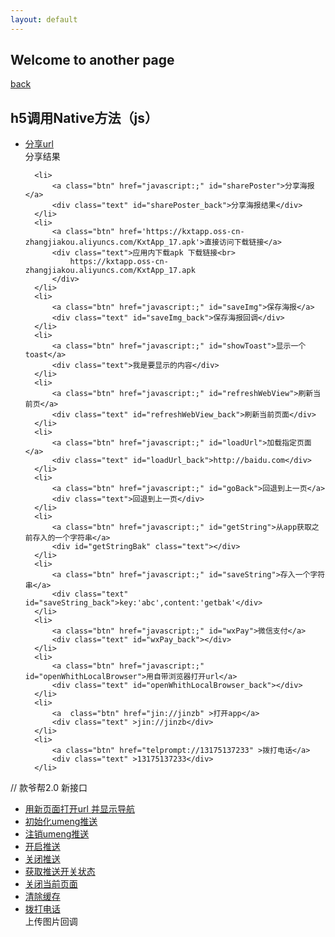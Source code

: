 ```yaml
---
layout: default
---
```


## Welcome to another page

[back](./)

  <div class="ms-list">
  <h2>h5调用Native方法（js）</h2>
  <ul>
      <li>
          <a class="btn" href="javascript:;" id="share">分享url</a>
          <div class="text" id="share_back">分享结果</div>
      </li>

      <li>
          <a class="btn" href="javascript:;" id="sharePoster">分享海报</a>
          <div class="text" id="sharePoster_back">分享海报结果</div>
      </li>
      <li>
          <a class="btn" href='https://kxtapp.oss-cn-zhangjiakou.aliyuncs.com/KxtApp_17.apk'>直接访问下载链接</a>
          <div class="text">应用内下载apk 下载链接<br>
              https://kxtapp.oss-cn-zhangjiakou.aliyuncs.com/KxtApp_17.apk
          </div>
      </li>
      <li>
          <a class="btn" href="javascript:;" id="saveImg">保存海报</a>
          <div class="text" id="saveImg_back">保存海报回调</div>
      </li>
      <li>
          <a class="btn" href="javascript:;" id="showToast">显示一个toast</a>
          <div class="text">我是要显示的内容</div>
      </li>
      <li>
          <a class="btn" href="javascript:;" id="refreshWebView">刷新当前页</a>
          <div class="text" id="refreshWebView_back">刷新当前页面</div>
      </li>
      <li>
          <a class="btn" href="javascript:;" id="loadUrl">加载指定页面</a>
          <div class="text" id="loadUrl_back">http://baidu.com</div>
      </li>
      <li>
          <a class="btn" href="javascript:;" id="goBack">回退到上一页</a>
          <div class="text">回退到上一页</div>
      </li>
      <li>
          <a class="btn" href="javascript:;" id="getString">从app获取之前存入的一个字符串</a>
          <div id="getStringBak" class="text"></div>
      </li>
      <li>
          <a class="btn" href="javascript:;" id="saveString">存入一个字符串</a>
          <div class="text" id="saveString_back">key:'abc',content:'getbak'</div>
      </li>
      <li>
          <a class="btn" href="javascript:;" id="wxPay">微信支付</a>
          <div class="text" id="wxPay_back"></div>
      </li>
      <li>
          <a class="btn" href="javascript:;" id="openWhithLocalBrowser">用自带浏览器打开url</a>
          <div class="text" id="openWhithLocalBrowser_back"></div>
      </li>
      <li>
          <a  class="btn" href="jin://jinzb" >打开app</a>
          <div class="text" >jin://jinzb</div>
      </li>
      <li>
          <a class="btn" href="telprompt://13175137233" >拨打电话</a>
          <div class="text" >13175137233</div>
      </li>

  </ul>
</div>
<div class="route-list">
// 款爷帮2.0 新接口
<ul>
  <li>
      <a class="btn" href="javascript:;" id="openWhithNewPage">用新页面打开url 并显示导航</a>
      <div class="text" id="openWhithNewPage_back"></div>
  </li>
  <li>
    <a class="btn" href="javascript:;" id="initUMPush">初始化umeng推送</a>
    <div class="text" id="initUMPush_back"></div>
  </li>
  <li>
    <a class="btn" href="javascript:;" id="uninitUMPush">注销umeng推送</a>
    <div class="text" id="uninitUMPush_back"></div>
  </li>
  <li>
      <a class="btn" href="javascript:;" id="openNotifySetting">开启推送</a>
      <div class="text" id="openNotifySetting_back"></div>
  </li>
  <li>
      <a class="btn" href="javascript:;" id="closeNotifySetting">关闭推送</a>
      <div class="text" id="closeNotifySetting_back"></div>
  </li>
  <li>
      <a class="btn" href="javascript:;" id="getNotifyStatus">获取推送开关状态</a>
      <div class="text" id="getNotifyStatus_back"></div>
  </li>
  <li>
      <a class="btn" href="javascript:;" id="finishCurrentPage">关闭当前页面</a>
      <div class="text" id="finishCurrentPage_back"></div>
  </li>
  <li>
      <a class="btn" href="javascript:;" id="clearCache">清除缓存</a>
      <div class="text" id="clearCache_back"></div>
  </li>
  <li>
      <a class="btn" href="javascript:;" id="updateImg">拨打电话</a>
      <div class="text" id="updateImg_back"> 上传图片回调 </div>
  </li>
</ul>
</div>

<div id='log'></div>

<script>
      var bridge = window.__SHANGHAIWEICHUANG_KUANYEBANG__web2app__;
      function global(name, val) {
          var iName = '__SHANGHAIWEICHUANG_KUANYEBANG__' + name + '__';
          return arguments.length > 1 ? (window[iName] = val) : window[iName];
      }
    function log(message, data) {
    var log = document.getElementById('log')
    var el = document.createElement('div')
    el.className = 'logLine'
    el.innerHTML = uniqueId++ + '. ' + message + ':<br/>' + JSON.stringify(data)
    if (log.children.length) { log.insertBefore(el, log.children[0]) }
    else { log.appendChild(el) }
  }
// web调用app
function web2app(name, aData, fn, aCallback) {
  var data = aData || {};
  var callback = typeof aCallback === 'function' ? aCallback : function() {};
  var iosInterfaces, interfaces;
  if (window.webkit && window.webkit.messageHandlers && window.webkit.messageHandlers.web2app && typeof window.webkit.messageHandlers.web2app.postMessage === 'function') {
    iosInterfaces = window.webkit.messageHandlers.web2app.postMessage;
  } else {
    interfaces = global('web2app');
  }
  if (iosInterfaces || (interfaces && typeof interfaces[name] === 'function')) {
    if (data && data.callback) {
      var callbackName = 'web2app_callbacks__callback'.toLocaleLowerCase();
      global(callbackName, function(data) {
        callback(data);
        delete global(callbackName);
      });
      data.callback = callbackName;
    }
    if (iosInterfaces) {
      var iData = {
        method: name,
        params: data
      };
      console.log('调起', {
        iosInterfaces: window.webkit.messageHandlers.web2app.postMessage,
        methodName: name,
        iData: iData
      });
      try {
        window.webkit.messageHandlers.web2app.postMessage(JSON.stringify(iData));
      } catch (err) {
        console.error(err);
        typeof fn === 'function' ? callback(fn(data)) : callback();
      }
    } else {
      console.log('调起', {
        interfaces: interfaces,
        methodName: name,
        'interfaces[methodName]': interfaces[name],
        data: data
      });
      try {
        interfaces[name](JSON.stringify(data));
      } catch (err) {
        console.error(err);
        typeof fn === 'function' ? callback(fn(data)) : callback();
      }
    }
    if (!data || !data.callback) {
      callback();
    }
  } else {
    typeof fn === 'function' ? callback(fn(data)) : callback();
  }
}

 // app回调web
   global('app2web', function(name, data) {
      var fn = global(name);
      console.log('回调', {
              name: name,
              fn: fn,
              data: data,
              parseDataRet: JSON.parse(data)
         });
  typeof fn === 'function' && fn(JSON.parse(data));
    });


      /****web调用app***/
  //分享url
    document.querySelector('#share').onclick = function() {
      web2app('share',{title:'金主邦分享',desc:'http://baidu.com',link:'http://baidu.com',imgUrl:'https://timgsa.baidu.com/timg?image&quality=80&size=b9999_10000&sec=1536565376247&di=2e3be825e12331d268301f962a052194&imgtype=0&src=http%3A%2F%2Fimg.zcool.cn%2Fcommunity%2F01f09e577b85450000012e7e182cf0.jpg%401280w_1l_2o_100sh.jpg',way:'1',callback:'e'},
      function(){},function(result){
          var log = document.getElementById('share_back')
        log.innerHTML = 'result :<br/>' + JSON.stringify(result)
      });
      }
      //分享海报
    document.querySelector('#sharePoster').onclick = function() {
      web2app('sharePoster',{title:'http://baidu.com',desc:'http://baidu.com',link:'http://baidu.com',way:'wxTimeline',imgUrl:'https://timgsa.baidu.com/timg?image&quality=80&size=b9999_10000&sec=1536565376247&di=2e3be825e12331d268301f962a052194&imgtype=0&src=http%3A%2F%2Fimg.zcool.cn%2Fcommunity%2F01f09e577b85450000012e7e182cf0.jpg%401280w_1l_2o_100sh.jpg',callback:'e'},
          function(){},function(result){
          var log = document.getElementById('sharePoster_back')
        log.innerHTML = 'result :<br/>' + JSON.stringify(result)
      });
      }
      //保存海报
    document.querySelector('#saveImg').onclick = function() {
      web2app('saveImg',{callback:'w',imgUrl:'https://timgsa.baidu.com/timg?image&quality=80&size=b9999_10000&sec=1536565376247&di=2e3be825e12331d268301f962a052194&imgtype=0&src=http%3A%2F%2Fimg.zcool.cn%2Fcommunity%2F01f09e577b85450000012e7e182cf0.jpg%401280w_1l_2o_100sh.jpg'},
      function(){},function(result){
          var log = document.getElementById('saveImg_back')
        log.innerHTML = 'result :<br/>' + JSON.stringify(result)
      });
      }
       //显示一个toast
    document.querySelector('#showToast').onclick = function() {
      web2app('showToast',{content:'我是要显示的内容'},function(){},function(){});
      }
        //刷新当前页面
    document.querySelector('#refreshWebView').onclick = function() {
       web2app('refreshWebView',{},function(){},function(){});
      }
        //加载指定页面
    document.querySelector('#loadUrl').onclick = function() {
      web2app('openWebPage',{link:'https://baidu.com'},function(){},function(){});
      }
        //回退到上一页
    document.querySelector('#goBack').onclick = function() {
      web2app('goBack',{},function(result){},function(result){})
      }
       //取值
    document.querySelector('#getString').onclick = function() {
          web2app('getString',{key:'abc',callback:'a'},function(result){
          },function(result){
              var log = document.getElementById('getStringBak')
              log.innerHTML = 'result :<br/>' + JSON.stringify(result)
          });
      }
       //放值
    document.querySelector('#saveString').onclick = function() {
          web2app('saveString',{key:'abc',content:'getbak',callback:'b'},function(result){},function(result){
              var log = document.getElementById('saveString_back')
              log.innerHTML = 'result :<br/>' + JSON.stringify(result)
          })
      }
       //微信支付
    document.querySelector('#wxPay').onclick = function() {
      web2app('wxPay',{appId:'wx735d3e44bc0b0ca2',partnerId:'1514386351',prepayId:'wx13143313010589b2c7c3aef13555396903',nonceStr:'514a02b6808a89dd1c4c2e89293b9c89',timeStamp:'1536820393',sign:'F4561BBE8A6478F5BBE44063F5EF85D6',callback:'abc'},
          function(){},function(result){
              var log = document.getElementById('wxPay_back')
              log.innerHTML = 'result :<br/>' + JSON.stringify(result)
          });
      }
      //用自带浏览器打开url
    document.querySelector('#openWhithLocalBrowser').onclick = function() {
          web2app('openWhithLocalBrowser',{link:'http://baidu.com',callback:'b'},function(result){},function(result){
              var log = document.getElementById('openWhithLocalBrowser_back')
              log.innerHTML = 'result :<br/>' + JSON.stringify(result)
          })
      }
      //用自带浏览器打开url
    document.querySelector('#openWhithLocalBrowser').onclick = function() {
          web2app('openWhithLocalBrowser',{link:'http://baidu.com',callback:'b'},function(result){},function(result){
              var log = document.getElementById('openWhithLocalBrowser_back')
              log.innerHTML = 'result :<br/>' + JSON.stringify(result)
          })
      }
       //初始化umeng 推送
     document.querySelector('#initUMPush').onclick = function() {
          web2app('initUMPush',{uid:'weithink',islogin:'1',callback:'b'},function(result){},function(result){
                var log = document.getElementById('initUMPush_back')
                log.innerHTML = 'result :<br/>' + JSON.stringify(result)
          })
      }
      //注销umeng 推送
    document.querySelector('#uninitUMPush').onclick = function() {
         web2app('initUMPush',{uid:'weithink',islogin:'2',callback:'b'},function(result){},function(result){
               var log = document.getElementById('uninitUMPush_back')
               log.innerHTML = 'result :<br/>' + JSON.stringify(result)
         })
     }
      //用新界面打开一个连接
    document.querySelector('#openWhithNewPage').onclick = function() {
         web2app('openWhithNewPage',{link:'http://baidu.com/',callback:'b',showBar:'show'},function(result){},function(result){
               var log = document.getElementById('openWhithNewPage_back')
               log.innerHTML = 'result :<br/>' + JSON.stringify(result)
         })
     }
     //开启推送开关
   document.querySelector('#openNotifySetting').onclick = function() {
        web2app('openNotifySetting',{uid:'weithink',isOpen:'1',callback:'b'},function(result){},function(result){
              var log = document.getElementById('openNotifySetting_back')
              log.innerHTML = 'result :<br/>' + JSON.stringify(result)
        })
    }
    document.querySelector('#closeNotifySetting').onclick = function() {
         web2app('openNotifySetting',{uid:'weithink',isOpen:'2',callback:'b'},function(result){},function(result){
               var log = document.getElementById('closeNotifySetting_back')
               log.innerHTML = 'result :<br/>' + JSON.stringify(result)
         })
     }
    //开启推送开关
  document.querySelector('#getNotifyStatus').onclick = function() {
       web2app('getNotifyStatus',{callback:'b'},function(result){},function(result){
             var log = document.getElementById('getNotifyStatus_back')
             log.innerHTML = 'result :<br/>' + JSON.stringify(result)
       })
   }
   //关闭当前页面
 document.querySelector('#finishCurrentPage').onclick = function() {
      web2app('finishCurrentPage',{callback:'b'},function(result){},function(result){
            var log = document.getElementById('finishCurrentPage_back')
            log.innerHTML = 'result :<br/>' + JSON.stringify(result)
      })
  }
  //清除缓存
document.querySelector('#clearCache').onclick = function() {
     web2app('clearCache',{callback:'b'},function(result){},function(result){
           var log = document.getElementById('clearCache_back')
           log.innerHTML = 'result :<br/>' + JSON.stringify(result)
     })
 }

 document.getElementById('updateImg').onclick=function(){
   web2app('updateImgByQiniu',{callback:'b',filePath: [
    "/storage/emulated/0/Pictures/PIC-20190305-1548021063004719.png","/storage/emulated/0/Pictures/PIC-20190305-1548021063004719.png"
],key:['111','222'],token:'XaHBTm32-TgI9cj3HST-c7cLtJe8ruqjLaPEMF4v:VcKyi5j8z9MSJ0UjLp2L9agigK4=:eyJzY29wZSI6Imt5Yi1waWMiLCJkZWFkbGluZSI6MTU1MTc4ODU4M30='},function(result){},function(result){
         var log = document.getElementById('updateImg_back')
         log.innerHTML = 'result :<br/>' + JSON.stringify(result)
   })
 }
</script>
